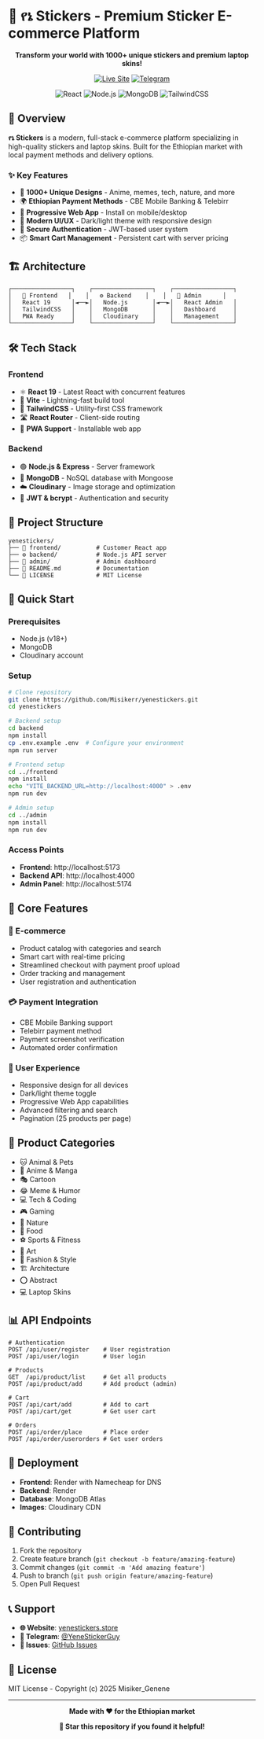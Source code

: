 # 🎨 የኔ Stickers - Premium Sticker E-commerce Platform

<div align="center">

**Transform your world with 1000+ unique stickers and premium laptop skins!**

[![Live Site](https://img.shields.io/badge/🌐_Live_Site-yenestickers.store-purple?style=for-the-badge)](https://yenestickers.store)
[![Telegram](https://img.shields.io/badge/💬_Custom_Orders-@YeneStickerGuy-0088cc?style=for-the-badge&logo=telegram)](https://t.me/YeneStickerGuy)

![React](https://img.shields.io/badge/React-19.1.0-61DAFB?style=flat-square&logo=react)
![Node.js](https://img.shields.io/badge/Node.js-Express-339933?style=flat-square&logo=node.js)
![MongoDB](https://img.shields.io/badge/MongoDB-Database-47A248?style=flat-square&logo=mongodb)
![TailwindCSS](https://img.shields.io/badge/TailwindCSS-Styling-06B6D4?style=flat-square&logo=tailwindcss)

</div>

## 🌟 Overview

**የኔ Stickers** is a modern, full-stack e-commerce platform specializing in high-quality stickers and laptop skins. Built for the Ethiopian market with local payment methods and delivery options.

### ✨ Key Features
- 🎯 **1000+ Unique Designs** - Anime, memes, tech, nature, and more
- 🌍 **Ethiopian Payment Methods** - CBE Mobile Banking & Telebirr
- 📱 **Progressive Web App** - Install on mobile/desktop
- 🎨 **Modern UI/UX** - Dark/light theme with responsive design
- 🔐 **Secure Authentication** - JWT-based user system
- 📦 **Smart Cart Management** - Persistent cart with server pricing

## 🏗️ Architecture

```
┌─────────────────┐    ┌─────────────────┐    ┌─────────────────┐
│   🎨 Frontend   │    │   ⚙️ Backend    │    │   🔧 Admin      │
│   React 19      │◄──►│   Node.js       │◄──►│   React Admin   │
│   TailwindCSS   │    │   MongoDB       │    │   Dashboard     │
│   PWA Ready     │    │   Cloudinary    │    │   Management    │
└─────────────────┘    └─────────────────┘    └─────────────────┘
```

## 🛠️ Tech Stack

### Frontend
- ⚛️ **React 19** - Latest React with concurrent features
- 🚀 **Vite** - Lightning-fast build tool
- 🎨 **TailwindCSS** - Utility-first CSS framework
- 🛣️ **React Router** - Client-side routing
- 📱 **PWA Support** - Installable web app

### Backend
- 🟢 **Node.js & Express** - Server framework
- 🍃 **MongoDB** - NoSQL database with Mongoose
- ☁️ **Cloudinary** - Image storage and optimization
- 🔐 **JWT & bcrypt** - Authentication and security

## 📁 Project Structure

```
yenestickers/
├── 🎨 frontend/          # Customer React app
├── ⚙️ backend/           # Node.js API server
├── 🔧 admin/             # Admin dashboard
├── 📄 README.md          # Documentation
└── 📜 LICENSE            # MIT License
```

## 🚀 Quick Start

### Prerequisites
- Node.js (v18+)
- MongoDB
- Cloudinary account

### Setup
```bash
# Clone repository
git clone https://github.com/Misikerr/yenestickers.git
cd yenestickers

# Backend setup
cd backend
npm install
cp .env.example .env  # Configure your environment
npm run server

# Frontend setup
cd ../frontend
npm install
echo "VITE_BACKEND_URL=http://localhost:4000" > .env
npm run dev

# Admin setup
cd ../admin
npm install
npm run dev
```

### Access Points
- **Frontend**: http://localhost:5173
- **Backend API**: http://localhost:4000
- **Admin Panel**: http://localhost:5174

## 🎯 Core Features

### 🛒 E-commerce
- Product catalog with categories and search
- Smart cart with real-time pricing
- Streamlined checkout with payment proof upload
- Order tracking and management
- User registration and authentication

### 💳 Payment Integration
- CBE Mobile Banking support
- Telebirr payment method
- Payment screenshot verification
- Automated order confirmation

### 📱 User Experience
- Responsive design for all devices
- Dark/light theme toggle
- Progressive Web App capabilities
- Advanced filtering and search
- Pagination (25 products per page)

## 🎨 Product Categories

- 🐱 Animal & Pets
- 🎌 Anime & Manga
- 🎭 Cartoon
- 😂 Meme & Humor
- 💻 Tech & Coding
- 🎮 Gaming
- 🌿 Nature
- 🍕 Food
- ⚽ Sports & Fitness
- 🎨 Art
- 👕 Fashion & Style
- 🏗️ Architecture
- ⭕ Abstract
- 💻 Laptop Skins

## 📊 API Endpoints

```
# Authentication
POST /api/user/register    # User registration
POST /api/user/login       # User login

# Products
GET  /api/product/list     # Get all products
POST /api/product/add      # Add product (admin)

# Cart
POST /api/cart/add         # Add to cart
POST /api/cart/get         # Get user cart

# Orders
POST /api/order/place      # Place order
POST /api/order/userorders # Get user orders
```



## 🚀 Deployment

- **Frontend**: Render with Namecheap for DNS
- **Backend**: Render
- **Database**: MongoDB Atlas
- **Images**: Cloudinary CDN

## 🤝 Contributing

1. Fork the repository
2. Create feature branch (`git checkout -b feature/amazing-feature`)
3. Commit changes (`git commit -m 'Add amazing feature'`)
4. Push to branch (`git push origin feature/amazing-feature`)
5. Open Pull Request

## 📞 Support

- **🌐 Website**: [yenestickers.store](https://yenestickers.store)
- **💬 Telegram**: [@YeneStickerGuy](https://t.me/YeneStickerGuy)
- **🐛 Issues**: [GitHub Issues](https://github.com/YourUsername/yenestickers/issues)

## 📜 License

MIT License - Copyright (c) 2025 Misiker_Genene

---

<div align="center">

**Made with ❤️ for the Ethiopian market**

**🌟 Star this repository if you found it helpful!**

</div>
